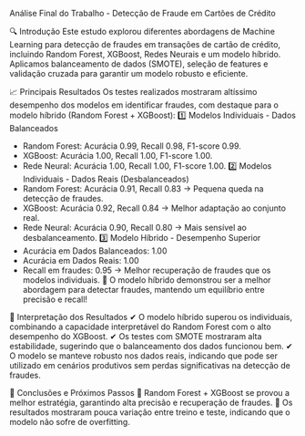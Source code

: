  Análise Final do Trabalho - Detecção de Fraude em Cartões de Crédito
 
🔍 Introdução
Este estudo explorou diferentes abordagens de Machine Learning para detecção de fraudes em transações de cartão de crédito, incluindo Random Forest, XGBoost, Redes Neurais e um modelo híbrido. Aplicamos balanceamento de dados (SMOTE), seleção de features e validação cruzada para garantir um modelo robusto e eficiente.

📈 Principais Resultados
Os testes realizados mostraram altíssimo desempenho dos modelos em identificar fraudes, com destaque para o modelo híbrido (Random Forest + XGBoost):
1️⃣ Modelos Individuais - Dados Balanceados
- Random Forest: Acurácia 0.99, Recall 0.98, F1-score 0.99.
- XGBoost: Acurácia 1.00, Recall 1.00, F1-score 1.00.
- Rede Neural: Acurácia 1.00, Recall 1.00, F1-score 1.00.
2️⃣ Modelos Individuais - Dados Reais (Desbalanceados)
- Random Forest: Acurácia 0.91, Recall 0.83 → Pequena queda na detecção de fraudes.
- XGBoost: Acurácia 0.92, Recall 0.84 → Melhor adaptação ao conjunto real.
- Rede Neural: Acurácia 0.90, Recall 0.80 → Mais sensível ao desbalanceamento.
3️⃣ Modelo Híbrido - Desempenho Superior
- Acurácia em Dados Balanceados: 1.00
- Acurácia em Dados Reais: 1.00
- Recall em fraudes: 0.95 → Melhor recuperação de fraudes que os modelos individuais.
🚀 O modelo híbrido demonstrou ser a melhor abordagem para detectar fraudes, mantendo um equilíbrio entre precisão e recall!

🔎 Interpretação dos Resultados
✔ O modelo híbrido superou os individuais, combinando a capacidade interpretável do Random Forest com o alto desempenho do XGBoost.
✔ Os testes com SMOTE mostraram alta estabilidade, sugerindo que o balanceamento dos dados funcionou bem.
✔ O modelo se manteve robusto nos dados reais, indicando que pode ser utilizado em cenários produtivos sem perdas significativas na detecção de fraudes.

🚀 Conclusões e Próximos Passos
🔹 Random Forest + XGBoost se provou a melhor estratégia, garantindo alta precisão e recuperação de fraudes.
🔹 Os resultados mostraram pouca variação entre treino e teste, indicando que o modelo não sofre de overfitting.

